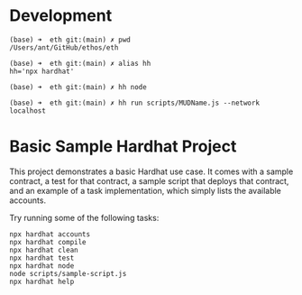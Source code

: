 # Development

```shell
(base) ➜  eth git:(main) ✗ pwd
/Users/ant/GitHub/ethos/eth

(base) ➜  eth git:(main) ✗ alias hh
hh='npx hardhat'

(base) ➜  eth git:(main) ✗ hh node

(base) ➜  eth git:(main) ✗ hh run scripts/MUDName.js --network localhost
```

# Basic Sample Hardhat Project

This project demonstrates a basic Hardhat use case. It comes with a sample contract, a test for that contract, a sample script that deploys that contract, and an example of a task implementation, which simply lists the available accounts.

Try running some of the following tasks:

```shell
npx hardhat accounts
npx hardhat compile
npx hardhat clean
npx hardhat test
npx hardhat node
node scripts/sample-script.js
npx hardhat help
```

